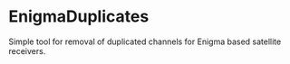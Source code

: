 EnigmaDuplicates
================

Simple tool for removal of duplicated channels for Enigma based satellite receivers.
